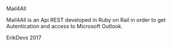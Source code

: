Mail4All

Mail4All is an Api REST developed in Ruby on Rail in order to get Autentication and access to Microsoft Outlook.

ErikDevs 2017 
